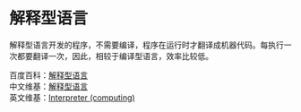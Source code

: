 # 解释型语言

解释型语言开发的程序，不需要编译，程序在运行时才翻译成机器代码。每执行一次都要翻译一次，因此，相较于编译型语言，效率比较低。

百度百科：[解释型语言](https://baike.baidu.com/item/解释型语言)  
中文维基：[解释型语言](https://zh.wikipedia.org/wiki/直譯語言)  
英文维基：[Interpreter (computing)](<https://en.wikipedia.org/wiki/Interpreter_(computing)>)
